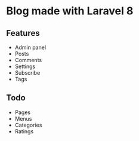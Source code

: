 # Blog made with Laravel 8

## Features

- Admin panel
- Posts
- Comments
- Settings
- Subscribe
- Tags

## Todo

- Pages
- Menus
- Categories
- Ratings
